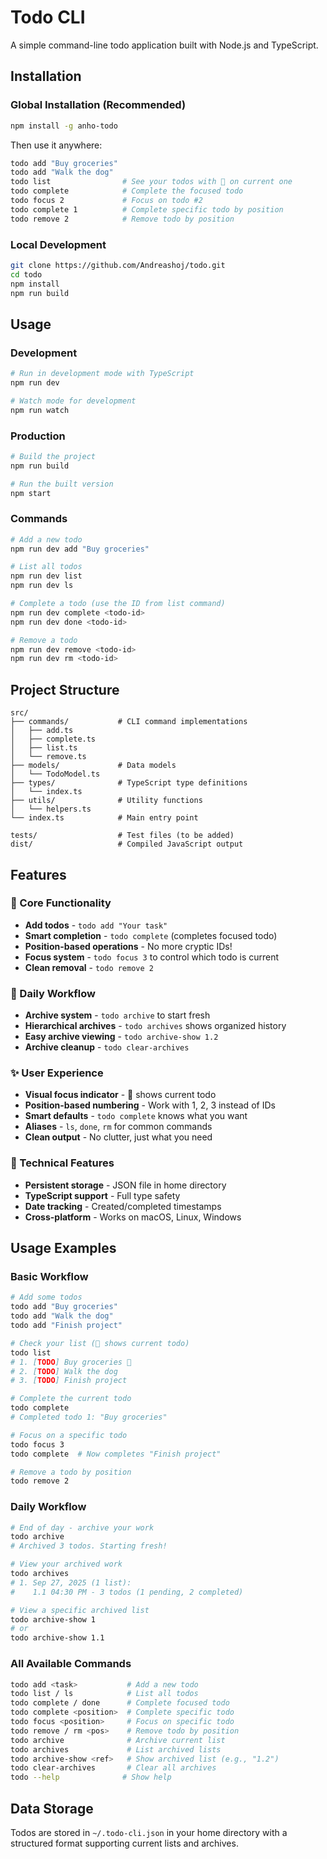 # Todo CLI

A simple command-line todo application built with Node.js and TypeScript.

## Installation

### Global Installation (Recommended)
```bash
npm install -g anho-todo
```

Then use it anywhere:
```bash
todo add "Buy groceries"
todo add "Walk the dog"
todo list                # See your todos with 🎯 on current one
todo complete            # Complete the focused todo
todo focus 2             # Focus on todo #2
todo complete 1          # Complete specific todo by position
todo remove 2            # Remove todo by position
```

### Local Development
```bash
git clone https://github.com/Andreashoj/todo.git
cd todo
npm install
npm run build
```

## Usage

### Development
```bash
# Run in development mode with TypeScript
npm run dev

# Watch mode for development
npm run watch
```

### Production
```bash
# Build the project
npm run build

# Run the built version
npm start
```

### Commands

```bash
# Add a new todo
npm run dev add "Buy groceries"

# List all todos
npm run dev list
npm run dev ls

# Complete a todo (use the ID from list command)
npm run dev complete <todo-id>
npm run dev done <todo-id>

# Remove a todo
npm run dev remove <todo-id>
npm run dev rm <todo-id>
```

## Project Structure

```
src/
├── commands/           # CLI command implementations
│   ├── add.ts
│   ├── complete.ts
│   ├── list.ts
│   └── remove.ts
├── models/             # Data models
│   └── TodoModel.ts
├── types/              # TypeScript type definitions
│   └── index.ts
├── utils/              # Utility functions
│   └── helpers.ts
└── index.ts            # Main entry point

tests/                  # Test files (to be added)
dist/                   # Compiled JavaScript output
```

## Features

### 🎯 Core Functionality
- **Add todos** - `todo add "Your task"`
- **Smart completion** - `todo complete` (completes focused todo)
- **Position-based operations** - No more cryptic IDs!
- **Focus system** - `todo focus 3` to control which todo is current
- **Clean removal** - `todo remove 2`

### 📅 Daily Workflow
- **Archive system** - `todo archive` to start fresh
- **Hierarchical archives** - `todo archives` shows organized history
- **Easy archive viewing** - `todo archive-show 1.2`
- **Archive cleanup** - `todo clear-archives`

### ✨ User Experience
- **Visual focus indicator** - 🎯 shows current todo
- **Position-based numbering** - Work with 1, 2, 3 instead of IDs
- **Smart defaults** - `todo complete` knows what you want
- **Aliases** - `ls`, `done`, `rm` for common commands
- **Clean output** - No clutter, just what you need

### 💾 Technical Features
- **Persistent storage** - JSON file in home directory
- **TypeScript support** - Full type safety
- **Date tracking** - Created/completed timestamps
- **Cross-platform** - Works on macOS, Linux, Windows

## Usage Examples

### Basic Workflow
```bash
# Add some todos
todo add "Buy groceries"
todo add "Walk the dog" 
todo add "Finish project"

# Check your list (🎯 shows current todo)
todo list
# 1. [TODO] Buy groceries 🎯
# 2. [TODO] Walk the dog
# 3. [TODO] Finish project

# Complete the current todo
todo complete
# Completed todo 1: "Buy groceries"

# Focus on a specific todo
todo focus 3
todo complete  # Now completes "Finish project"

# Remove a todo by position
todo remove 2
```

### Daily Workflow
```bash
# End of day - archive your work
todo archive
# Archived 3 todos. Starting fresh!

# View your archived work
todo archives
# 1. Sep 27, 2025 (1 list):
#    1.1 04:30 PM - 3 todos (1 pending, 2 completed)

# View a specific archived list
todo archive-show 1
# or
todo archive-show 1.1
```

### All Available Commands
```bash
todo add <task>           # Add a new todo
todo list / ls            # List all todos
todo complete / done      # Complete focused todo
todo complete <position>  # Complete specific todo
todo focus <position>     # Focus on specific todo
todo remove / rm <pos>    # Remove todo by position
todo archive              # Archive current list
todo archives             # List archived lists
todo archive-show <ref>   # Show archived list (e.g., "1.2")
todo clear-archives       # Clear all archives
todo --help              # Show help
```

## Data Storage

Todos are stored in `~/.todo-cli.json` in your home directory with a structured format supporting current lists and archives.
